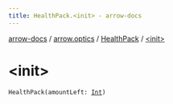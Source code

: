 ```yaml
---
title: HealthPack.<init> - arrow-docs
---
```


[arrow-docs](../../index.html) / [arrow.optics](../index.html) / [HealthPack](index.html) / [&lt;init&gt;](./-init-.html)

# &lt;init&gt;

`HealthPack(amountLeft: `[`Int`](https://kotlinlang.org/api/latest/jvm/stdlib/kotlin/-int/index.html)`)`